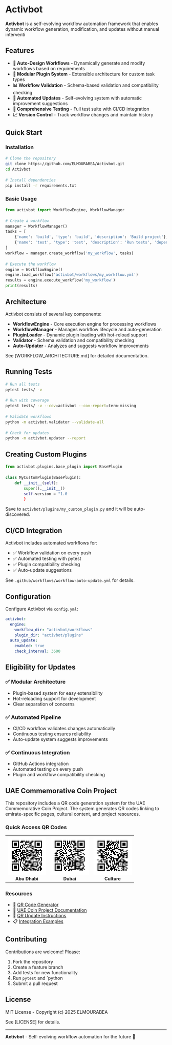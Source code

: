 # Activbot

**Activbot** is a self-evolving workflow automation framework that enables dynamic workflow generation, modification, and updates without manual interventi

## Features

- **🔄 Auto-Design Workflows** - Dynamically generate and modify workflows based on requirements
- **🔌 Modular Plugin System** - Extensible architecture for custom task types
- **📊 Workflow Validation** - Schema-based validation and compatibility checking
- **🚀 Automated Updates** - Self-evolving system with automatic improvement suggestions
- **🧪 Comprehensive Testing** - Full test suite with CI/CD integration
- **📈 Version Control** - Track workflow changes and maintain history

## Quick Start

### Installation

```bash
# Clone the repository
git clone https://github.com/ELMOURABEA/Activbot.git
cd Activbot

# Install dependencies
pip install -r requirements.txt
```

### Basic Usage

```python
from activbot import WorkflowEngine, WorkflowManager

# Create a workflow
manager = WorkflowManager()
tasks = [
    {'name': 'build', 'type': 'build', 'description': 'Build project'},
    {'name': 'test', 'type': 'test', 'description': 'Run tests', 'depends_on': ['build']}
]
workflow = manager.create_workflow('my_workflow', tasks)

# Execute the workflow
engine = WorkflowEngine()
engine.load_workflow('activbot/workflows/my_workflow.yml')
results = engine.execute_workflow('my_workflow')
print(results)
```

##

## Architecture

Activbot consists of several key components:

- **WorkflowEngine** - Core execution engine for processing workflows
- **WorkflowManager** - Manages workflow lifecycle and auto-generation
- **PluginLoader** - Dynamic plugin loading with hot-reload support
- **Validator** - Schema validation and compatibility checking
- **Auto-Updater** - Analyzes and suggests workflow improvements

See [WORKFLOW_ARCHITECTURE.md] for detailed documentation.

## Running Tests

```bash
# Run all tests
pytest tests/ -v

# Run with coverage
pytest tests/ -v --cov=activbot --cov-report=term-missing

# Validate workflows
python -m activbot.validator --validate-all

# Check for updates
python -m activbot.updater --report
```

## Creating Custom Plugins

```python
from activbot.plugins.base_plugin import BasePlugin

class MyCustomPlugin(BasePlugin):
    def __init__(self):
        super().__init__()
        self.version = "1.0
        }
```

Save to `activbot/plugins/my_custom_plugin.py` and it will be auto-discovered.

## CI/CD Integration

Activbot includes automated workflows for:

- ✅ Workflow validation on every push
- ✅ Automated testing with pytest
- ✅ Plugin compatibility checking
- ✅ Auto-update suggestions

See `.github/workflows/workflow-auto-update.yml` for details.

## Configuration

Configure Activbot via `config.yml`:

```yaml
activbot:
  engine:
    workflow_dir: "activbot/workflows"
    plugin_dir: "activbot/plugins"
  auto_update:
    enabled: true
    check_interval: 3600
```

## Eligibility for Updates

### ✅ Modular Architecture
- Plugin-based system for easy extensibility
- Hot-reloading support for development
- Clear separation of concerns

### ✅ Automated Pipeline
- CI/CD workflow validates changes automatically
- Continuous testing ensures reliability
- Auto-update system suggests improvements

### ✅ Continuous Integration
- GitHub Actions integration
- Automated testing on every push
- Plugin and workflow compatibility checking

## UAE Commemorative Coin Project

This repository includes a QR code generation system for the UAE Commemorative Coin Project. The system generates QR codes linking to emirate-specific pages, cultural content, and project resources.

### Quick Access QR Codes

<table>
  <tr>
    <td align="center">
      <img src="uae_coin_project/qr_codes/emirate1_abudhabi_qr.png" width="120"><br>
      <b>Abu Dhabi</b>
    </td>
    <td align="center">
      <img src="uae_coin_project/qr_codes/emirate2_dubai_qr.png" width="120"><br>
      <b>Dubai</b>
    </td>
    <td align="center">
      <img src="uae_coin_project/qr_codes/falcon_eye_culture_qr.png" width="120"><br>
      <b>Culture</b>
    </td>
  </tr>
</table>

### Resources

- 📱 [QR Code Generator](uae_coin_project/generate_qr_codes.py)
- 📖 [UAE Coin Project Documentation](uae_coin_project/README.md)
- 🔄 [QR Update Instructions](uae_coin_project/docs/UPDATE_QR_DESTINATIONS.md)
- 📋 [Integration Examples](uae_coin_project/docs/INTEGRATION_EXAMPLES.md)

## Contributing

Contributions are welcome! Please:

1. Fork the repository
2. Create a feature branch
3. Add tests for new functionality
4. Run `pytest` and `python
5. Submit a pull request

## License

MIT License - Copyright (c) 2025 ELMOURABEA

See [LICENSE] for details.

---

**Activbot** - Self-evolving workflow automation for the future 🚀
          
